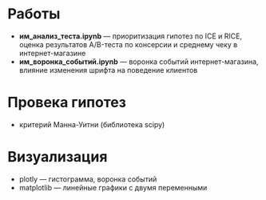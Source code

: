 # Работы
 * **им_анализ_теста.ipynb** — приоритизация гипотез по ICE и RICE, оценка результатов A/B-теста по консерсии и среднему чеку в интернет-магазине
 * **им_воронка_событий.ipynb** — воронка событий интернет-магазина, влияние изменения шрифта на поведение клиентов
# Провека гипотез 
 * критерий Манна-Уитни (библиотека scipy)
# Визуализация
 * plotly — гистограмма, воронка событий
 * matplotlib — линейные графики с двумя переменными
